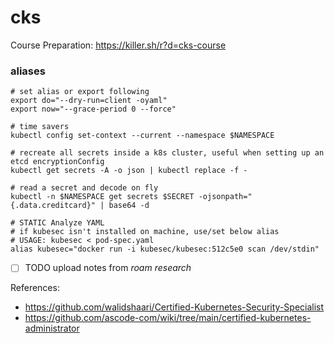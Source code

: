 # cks

Course Preparation: https://killer.sh/r?d=cks-course

### aliases

```shell
# set alias or export following
export do="--dry-run=client -oyaml"
export now="--grace-period 0 --force"

# time savers
kubectl config set-context --current --namespace $NAMESPACE

# recreate all secrets inside a k8s cluster, useful when setting up an etcd encryptionConfig
kubectl get secrets -A -o json | kubectl replace -f -

# read a secret and decode on fly
kubectl -n $NAMESPACE get secrets $SECRET -ojsonpath="{.data.creditcard}" | base64 -d 

# STATIC Analyze YAML
# if kubesec isn't installed on machine, use/set below alias
# USAGE: kubesec < pod-spec.yaml
alias kubesec="docker run -i kubesec/kubesec:512c5e0 scan /dev/stdin"
```

- [ ] TODO upload notes from _roam research_

References:
- https://github.com/walidshaari/Certified-Kubernetes-Security-Specialist
- https://github.com/ascode-com/wiki/tree/main/certified-kubernetes-administrator

